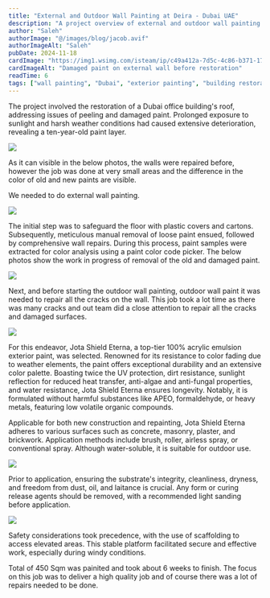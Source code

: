 ```yaml
---
title: "External and Outdoor Wall Painting at Deira - Dubai UAE"
description: "A project overview of external and outdoor wall painting in Deira, Dubai, including surface preparation, repairs, and paint selection."
author: "Saleh"
authorImage: "@/images/blog/jacob.avif"
authorImageAlt: "Saleh"
pubDate: 2024-11-18
cardImage: "https://img1.wsimg.com/isteam/ip/c49a412a-7d5c-4c86-b371-17b58bdd84ac/20230808_120757.jpg/:/rs=w:1280"
cardImageAlt: "Damaged paint on external wall before restoration"
readTime: 6
tags: ["wall painting", "Dubai", "exterior painting", "building restoration", "Deira"]
---
```


The project involved the restoration of a Dubai office building's roof, addressing issues of peeling and damaged paint. Prolonged exposure to sunlight and harsh weather conditions had caused extensive deterioration, revealing a ten-year-old paint layer.

![](https://img1.wsimg.com/isteam/ip/c49a412a-7d5c-4c86-b371-17b58bdd84ac/20230808_120757.jpg/:/rs=w:1280)

As it can visible in the below photos, the walls were repaired before, however the job was done at very small areas and the difference in the color of old and new paints are visible.

We needed to do external wall painting.

![](https://img1.wsimg.com/isteam/ip/c49a412a-7d5c-4c86-b371-17b58bdd84ac/20230809_113512.jpg/:/rs=w:1280)

The initial step was to safeguard the floor with plastic covers and cartons. Subsequently, meticulous manual removal of loose paint ensued, followed by comprehensive wall repairs. During this process, paint samples were extracted for color analysis using a paint color code picker. The below photos show the work in progress of removal of the old and damaged paint.

  

![](https://img1.wsimg.com/isteam/ip/c49a412a-7d5c-4c86-b371-17b58bdd84ac/WhatsApp%20Image%202023-08-17%20at%2007.32.34.jpeg/:/cr=t:0%25,l:0%25,w:100%25,h:100%25/rs=w:1280)

Next, and before starting the outdoor wall painting, outdoor wall paint it was needed to repair all the cracks on the wall. This job took a lot time as there was many cracks and out team did a close attention to repair all the cracks and damaged surfaces.

![](https://img1.wsimg.com/isteam/ip/c49a412a-7d5c-4c86-b371-17b58bdd84ac/WhatsApp%20Image%202023-08-22%20at%2020.42.32.jpeg/:/cr=t:0%25,l:0%25,w:100%25,h:100%25/rs=w:1280)

For this endeavor, Jota Shield Eterna, a top-tier 100% acrylic emulsion exterior paint, was selected. Renowned for its resistance to color fading due to weather elements, the paint offers exceptional durability and an extensive color palette. Boasting twice the UV protection, dirt resistance, sunlight reflection for reduced heat transfer, anti-algae and anti-fungal properties, and water resistance, Jota Shield Eterna ensures longevity. Notably, it is formulated without harmful substances like APEO, formaldehyde, or heavy metals, featuring low volatile organic compounds.

Applicable for both new construction and repainting, Jota Shield Eterna adheres to various surfaces such as concrete, masonry, plaster, and brickwork. Application methods include brush, roller, airless spray, or conventional spray. Although water-soluble, it is suitable for outdoor use.

  

![](https://img1.wsimg.com/isteam/ip/c49a412a-7d5c-4c86-b371-17b58bdd84ac/20230907_103702.jpg/:/cr=t:0%25,l:0%25,w:100%25,h:100%25/rs=w:1280)

Prior to application, ensuring the substrate's integrity, cleanliness, dryness, and freedom from dust, oil, and laitance is crucial. Any form or curing release agents should be removed, with a recommended light sanding before application.

  

![](https://img1.wsimg.com/isteam/ip/c49a412a-7d5c-4c86-b371-17b58bdd84ac/20230913_114945-873a065.jpg/:/cr=t:0%25,l:0%25,w:100%25,h:100%25/rs=w:1280)

Safety considerations took precedence, with the use of scaffolding to access elevated areas. This stable platform facilitated secure and effective work, especially during windy conditions.

Total of 450 Sqm was painited and took about 6 weeks to finish. The focus on this job was to deliver a high quality job and of course there was a lot of repairs needed to be done.